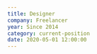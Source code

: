 ```yaml
---
title: Designer
company: Freelancer
year: Since 2014
category: current-position
date: 2020-05-01 12:00:00
---
```


